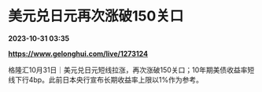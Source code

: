# 美元兑日元再次涨破150关口

**2023-10-31 03:35**

**https://www.gelonghui.com/live/1273124**

格隆汇10月31日｜美元兑日元短线拉涨，再次涨破150关口；10年期美债收益率短线下行4bp。此前日本央行宣布长期收益率上限以1%作为参考。